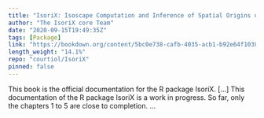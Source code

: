 ```yaml
---
title: "IsoriX: Isoscape Computation and Inference of Spatial Origins using R"
author: "The IsoriX core Team"
date: "2020-09-15T19:49:35Z"
tags: [Package]
link: "https://bookdown.org/content/5bc0e738-cafb-4035-acb1-b92e64f10389/"
length_weight: "14.1%"
repo: "courtiol/IsoriX"
pinned: false
---
```


This book is the official documentation for the R package IsoriX. [...] This documentation of the R package IsoriX is a work in progress.
So far, only the chapters 1 to 5 are close to completion.  ...
